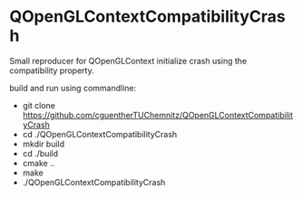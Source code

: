 # QOpenGLContextCompatibilityCrash
Small reproducer for QOpenGLContext initialize crash using the compatibility property.

build and run using commandline:

* git clone https://github.com/cguentherTUChemnitz/QOpenGLContextCompatibilityCrash
* cd ./QOpenGLContextCompatibilityCrash
* mkdir build
* cd ./build
* cmake ..
* make
* ./QOpenGLContextCompatibilityCrash

